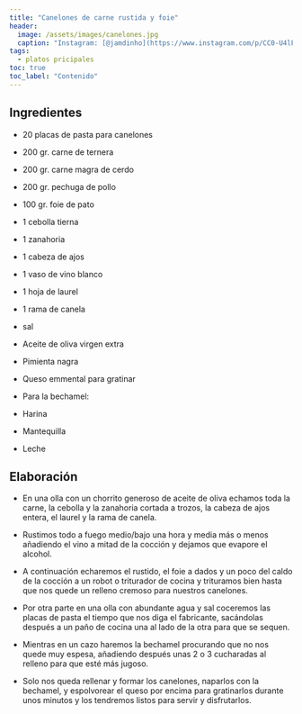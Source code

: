 ```yaml
---
title: "Canelones de carne rustida y foie"
header:
  image: /assets/images/canelones.jpg
  caption: "Instagram: [@jamdinho](https://www.instagram.com/p/CC0-U4lFznA/)"
tags:
  - platos pricipales
toc: true
toc_label: "Contenido"
---
```



## Ingredientes

- 20 placas de pasta para canelones
- 200 gr. carne de ternera
- 200 gr. carne magra de cerdo
- 200 gr. pechuga de pollo
- 100 gr. foie de pato
- 1 cebolla tierna
- 1 zanahoria
- 1 cabeza de ajos
- 1 vaso de vino blanco
- 1 hoja de laurel
- 1 rama de canela
- sal
- Aceite de oliva virgen extra
- Pimienta nagra
- Queso emmental para gratinar

- Para la bechamel:
- Harina
- Mantequilla
- Leche


## Elaboración 

- En una olla con un chorrito generoso de aceite de oliva echamos toda la carne, la cebolla y la zanahoria cortada a trozos, la cabeza de ajos entera, el laurel y la rama de canela.

- Rustimos todo a fuego medio/bajo una hora y media más o menos añadiendo el vino a mitad de la cocción y dejamos que evapore el alcohol.

- A continuación echaremos el rustido, el foie a dados y un poco del caldo de la cocción a un robot o triturador de cocina y trituramos bien hasta que nos quede un relleno cremoso para nuestros canelones.

- Por otra parte en una olla con abundante agua y sal coceremos las placas de pasta el tiempo que nos diga el fabricante, sacándolas después a un paño de cocina una al lado de la otra para que se sequen.

- Mientras en un cazo haremos la bechamel procurando que no nos quede muy espesa, añadiendo después unas 2 o 3 cucharadas al relleno para que esté más jugoso.

- Solo nos queda rellenar y formar los canelones, naparlos con la bechamel, y espolvorear el queso por encima para gratinarlos durante unos minutos y los tendremos listos para servir y disfrutarlos.